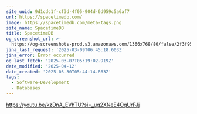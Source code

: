 ```yaml
---
site_uuid: 9d1cdc1f-cf3d-4f05-904d-6d959c5a6af7
url: https://spacetimedb.com/
image: https://spacetimedb.com/meta-tags.png
site_name: SpacetimeDB
title: SpacetimeDB
og_screenshot_url: >-
  https://og-screenshots-prod.s3.amazonaws.com/1366x768/80/false/2f3f9513cb7d4318ba57c786af7c7eb4e7d2595ec91daa0cd3f35509b07a04b9.jpeg
jina_last_request: '2025-03-09T06:45:18.603Z'
jina_error: Error occurred
og_last_fetch: '2025-03-07T05:19:02.919Z'
date_modified: '2025-04-12'
date_created: '2025-03-30T05:44:14.863Z'
tags:
  - Software-Development
  - Databases
---
```












































https://youtu.be/kzDnA_EVhTU?si=_ug2XNeE4OqUrFJj
